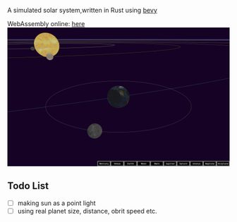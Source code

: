 A simulated solar system,written in Rust using [bevy](https://bevyengine.org/)


WebAssembly online: [here](https://buggoing.github.io/solar_system/)
![preview.png](./resource/preview.png)

## Todo List
- [ ] making sun as a point light
- [ ] using real planet size, distance, obrit speed etc.